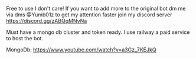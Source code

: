 Free to use I don't care! If you want to add more to the original bot dm me via dms @Yumb01z to get my attention faster join my discord server https://discord.gg/zABQqMNvNa

Must have a mongo db cluster and token ready. I use railway a paid service to host the bot.

MongoDb: https://www.youtube.com/watch?v=a3Gz_7KEJkQ
